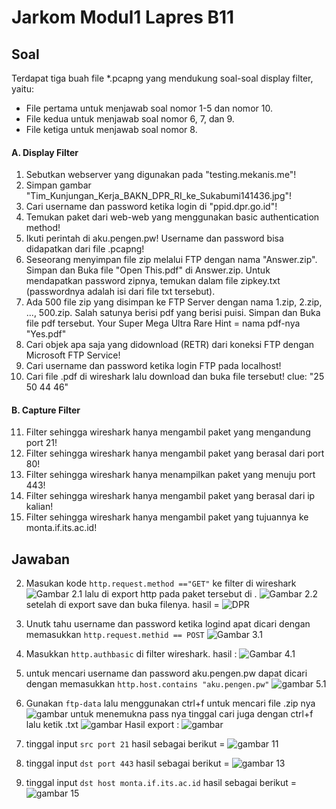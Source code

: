 # Jarkom Modul1 Lapres B11

## Soal
Terdapat tiga buah file *.pcapng yang mendukung soal-soal display filter, yaitu:
- File pertama untuk menjawab soal nomor 1-5 dan nomor 10.
- File kedua untuk menjawab soal nomor 6, 7, dan 9.
- File ketiga untuk menjawab soal nomor 8.

#### A. Display Filter
1. Sebutkan webserver yang digunakan pada "testing.mekanis.me"!
2. Simpan gambar "Tim_Kunjungan_Kerja_BAKN_DPR_RI_ke_Sukabumi141436.jpg"!
3. Cari username dan password ketika login di "ppid.dpr.go.id"!
4. Temukan paket dari web-web yang menggunakan basic authentication method!
5. Ikuti perintah di aku.pengen.pw! Username dan password bisa didapatkan dari file .pcapng!
6. Seseorang menyimpan file zip melalui FTP dengan nama "Answer.zip". Simpan dan Buka file "Open This.pdf" di Answer.zip. Untuk mendapatkan password zipnya, temukan dalam file zipkey.txt (passwordnya adalah isi dari file txt tersebut).
7. Ada 500 file zip yang disimpan ke FTP Server dengan nama 1.zip, 2.zip, ..., 500.zip. Salah satunya berisi pdf yang berisi puisi. Simpan dan Buka file pdf tersebut. Your Super Mega Ultra Rare Hint = nama pdf-nya "Yes.pdf"
8. Cari objek apa saja yang didownload (RETR) dari koneksi FTP dengan Microsoft FTP Service!
9. Cari username dan password ketika login FTP pada localhost!
10. Cari file .pdf di wireshark lalu download dan buka file tersebut! clue: "25 50 44 46"

#### B. Capture Filter
11. Filter sehingga wireshark hanya mengambil paket yang mengandung port 21!
12. Filter sehingga wireshark hanya mengambil paket yang berasal dari port 80!
13. Filter sehingga wireshark hanya menampilkan paket yang menuju port 443!
14. Filter sehingga wireshark hanya mengambil paket yang berasal dari ip kalian!
15. Filter sehingga wireshark hanya mengambil paket yang tujuannya ke monta.if.its.ac.id!


## Jawaban

2. Masukan kode `http.request.method =="GET"` ke filter di wireshark
![Gambar 2.1](img/2_1.png)
lalu di export http pada paket tersebut di .
![Gambar 2.2](img/2_2.png)
setelah di export save dan buka filenya. hasil =
![DPR](img/2_dpr.jpg)

3. Unutk tahu username dan password ketika logind apat dicari dengan memasukkan `http.request.methid == POST`
![Gambar 3.1](img/3_1.png)

4. Masukkan `http.authbasic` di filter wireshark. hasil :
![Gambar 4.1](img/4_1.png)

5. untuk mencari username dan password aku.pengen.pw dapat dicari dengan memasukkan `http.host.contains "aku.pengen.pw"`
![gambar 5.1](img/5_1.png)


6. Gunakan `ftp-data` lalu menggunakan ctrl+f untuk mencari file .zip nya
![gambar](img/6_1.png)
untuk menemukna pass nya tinggal cari juga dengan ctrl+f lalu ketik .txt
![gambar](img/6_2.png)
Hasil export :
![gambar](img/6_3.png)


11. tinggal input `src port 21`
hasil sebagai berikut =
![gambar 11](img/11_1.png)

13. tinggal input `dst port 443`
hasil sebagai berikut =
![gambar 13](img/13_1.png)

15. tinggal input `dst host monta.if.its.ac.id`
hasil sebagai berikut =
![gambar 15](img/15_1.png)
